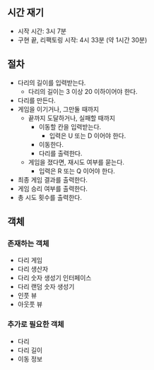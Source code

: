 
## 시간 재기

- 시작 시간: 3시 7분
- 구현 끝, 리팩토링 시작: 4시 33분 (약 1시간 30분)

## 절차

- 다리의 길이를 입력받는다.
  - 다리의 길이는 3 이상 20 이하이어야 한다.
- 다리를 만든다.
- 게임을 이기거나, 그만둘 때까지
  - 끝까지 도달하거나, 실패할 때까지
    - 이동할 칸을 입력받는다.
      - 입력은 U 또는 D 이어야 한다.
    - 이동한다.
    - 다리를 출력한다.
  - 게임을 졌다면, 재시도 여부를 묻는다.
    - 입력은 R 또는 Q 이어야 한다.
- 최종 게임 결과를 출력한다.
- 게임 승리 여부를 출력한다.
- 총 시도 횟수를 출력한다.

## 객체

### 존재하는 객체
- 다리 게임
- 다리 생산자
- 다리 숫자 생성기 인터페이스
- 다리 랜덤 숫자 생성기
- 인풋 뷰
- 아웃풋 뷰

### 추가로 필요한 객체
- 다리
- 다리 길이
- 이동 정보